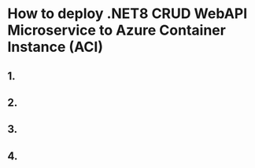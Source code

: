 # How to deploy .NET8 CRUD WebAPI Microservice to Azure Container Instance (ACI)

## 1. 


## 2. 



## 3. 



## 4. 






